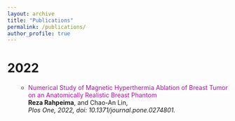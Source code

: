 ```yaml
---
layout: archive
title: "Publications"
permalink: /publications/
author_profile: true
---
```

<h1 class="year">2022</h1>

<ul style="list-style-type:circle;">       
        
<ul>
    <li><a href="https://journals.plos.org/plosone/article?id=10.1371/journal.pone.0274801" style="color: #B509AC; text-decoration:none;" target="\_blank">Numerical Study of Magnetic Hyperthermia Ablation of Breast Tumor on an Anatomically Realistic Breast Phantom </a>
<br><strong>Reza Rahpeima</strong>, and Chao-An Lin,<br><em>Plos One, 2022, doi: 10.1371/journal.pone.0274801.</em></li>
</ul> <br>
<span id="dots"></span><span id="more"> 
 <p align="center">
  <img width="447" height="390" src="https://user-images.githubusercontent.com/117890455/201510899-8b91c432-c60c-4569-9f97-f878e617ee70.png">
</p>

<style>
#more {display: none;}
</style>

<p><b>Abstract:</b> Magnetic fluid hyperthermia (MFH) is a novel reliable technique with excellent potential for thermal therapies and treating breast tumours. This method involves injecting a magnetic nanofluid into the tumour and applying an external AC magnetic field to induce heat in the magnetic nanoparticles (MNPs) and raise the tumour temperature to ablation temperature ranges. Because of the complexity of considering and coupling all different physics involves in this phenomenon and also due to the intricacy of a thorough FEM numerical study, few FEM-based studies address the entire MFH process as similar to reality as possible. The current study investigates a FEM-based three-dimensional numerical simulation of MFH of breast tumours as a multi-physics problem. An anatomically realistic breast phantom (ARBP) is considered, some magnetic nanofluid is injected inside the tumour, and the diffusion phenomenon is simulated. Then, the amount of heat generated in the MNP-saturated tumour area due to an external AC magnetic field is simulated. In the end, the fraction of tumour tissue necrotized by this temperature rise is evaluated. The study’s results demonstrate that by injecting nanofluid and utilizing seven circular copper windings with each coil carrying 400 A current with a frequency of 400 kHz for generating the external AC magnetic field, the temperature in tumour tissue can be raised to a maximum of about 51.4°C, which leads to necrosis of entire tumour tissue after 30 minutes of electromagnetic field (EMF) exposure. This numerical platform can depict all four various physics involved in the MFH of breast tumours by numerically solving all different equation sets coupled together with high precision. Thus, the proposed model can be utilized by clinicians as a reliable tool for predicting and identifying the approximate amount of temperature rise and the necrotic fraction of breast tumour, which can be very useful to opt for the best MFH therapeutic procedure and conditions based on various patients. In future works, this numerical platform’s results should be compared with experimental in-vivo results to improve and modify this platform in order to be ready for clinical applications.</span></p>
<button onclick="myFunction()" id="myBtn">Read more</button>

<script>
function myFunction() {
  var dots = document.getElementById("dots");
  var moreText = document.getElementById("more");
  var btnText = document.getElementById("myBtn");

  if (dots.style.display === "none") {
    dots.style.display = "inline";
    btnText.innerHTML = "Read more"; 
    moreText.style.display = "none";
  } else {
    dots.style.display = "none";
    btnText.innerHTML = "Read less"; 
    moreText.style.display = "inline";
  }
}
</script>

 
 
<p><i class="fa fa-file" style="color:blue"></i> <a href="https://journals.plos.org/plosone/article?id=10.1371/journal.pone.0274801" style="color: blue; text-decoration:none;" target="\_blank">Plos One</a> | <i class="fas fa-file-pdf" style="color:red"></i> <a href="https://github.com/Rahpeima/required/files/9996687/journal.pone.0274801.1.pdf" style="color: red; text-decoration:none;" target="\_blank">PDF</a>
 
 
<ul>
     <li><a href="https://link.springer.com/article/10.1007/s00366-022-01646-1" style="color: #B509AC; text-decoration:none;" target="\_blank">A Numerical Approach for Optimization of the Working Fluid of a Standing-Wave Thermo-Acoustic Refrigerator </a>
<br><strong>Reza Rahpeima</strong>, and Reza Ebrahimi,<br><em>Engineering with computers, 2022, doi: 10.1007/s00366-022-01646-1.</em></li>
</ul> <br>

 <p align="center">
  <img width="368" height="418" src="https://user-images.githubusercontent.com/117890455/201561208-bcdefc1d-6056-4429-9ae7-4b96c09368d0.png">
</p>

<style>
#more {display: none;}
</style>


 <p><b>Abstract:</b> Magnetic fluid hyperthermia (MFH) is a novel reliable technique with excellent potential for thermal therapies and treating breast tumours. This method involves<span id="dots2">...</span><span id="more2"> injecting a magnetic nanofluid into the tumour and applying an external AC magnetic field to induce heat in the magnetic nanoparticles (MNPs) and raise the tumour temperature to ablation temperature ranges. Because of the complexity of considering and coupling all different physics involves in this phenomenon and also due to the intricacy of a thorough FEM numerical study, few FEM-based studies address the entire MFH process as similar to reality as possible. The current study investigates a FEM-based three-dimensional numerical simulation of MFH of breast tumours as a multi-physics problem. An anatomically realistic breast phantom (ARBP) is considered, some magnetic nanofluid is injected inside the tumour, and the diffusion phenomenon is simulated. Then, the amount of heat generated in the MNP-saturated tumour area due to an external AC magnetic field is simulated. In the end, the fraction of tumour tissue necrotized by this temperature rise is evaluated. The study’s results demonstrate that by injecting nanofluid and utilizing seven circular copper windings with each coil carrying 400 A current with a frequency of 400 kHz for generating the external AC magnetic field, the temperature in tumour tissue can be raised to a maximum of about 51.4°C, which leads to necrosis of entire tumour tissue after 30 minutes of electromagnetic field (EMF) exposure. This numerical platform can depict all four various physics involved in the MFH of breast tumours by numerically solving all different equation sets coupled together with high precision. Thus, the proposed model can be utilized by clinicians as a reliable tool for predicting and identifying the approximate amount of temperature rise and the necrotic fraction of breast tumour, which can be very useful to opt for the best MFH therapeutic procedure and conditions based on various patients. In future works, this numerical platform’s results should be compared with experimental in-vivo results to improve and modify this platform in order to be ready for clinical applications.</span></p>
<button onclick="myFunction2()" id="myBtn2">Read more</button>

 
  <script>
function myFunction2() {
  var dots = document.getElementById("dots2");
  var moreText = document.getElementById("more2");
  var btnText = document.getElementById("myBtn2");

  if (dots2.style.display === "none") {
    dots2.style.display = "inline";
    btnText.innerHTML = "Read more"; 
    moreText.style.display = "none";
  } else {
    dots2.style.display = "none";
    btnText.innerHTML = "Read less"; 
    moreText.style.display = "inline";
  }
}
</script>
 

<p><i class="fa fa-file" style="color:blue"></i> <a href="https://link.springer.com/article/10.1007/s00366-022-01646-1" style="color: blue; text-decoration:none;" target="\_blank">Springer</a> | <i class="fas fa-file-pdf" style="color:red"></i> <a href="https://github.com/Rahpeima/required/files/9998973/s00366-022-01646-1.pdf" style="color: red; text-decoration:none;" target="\_blank">PDF</a>

<h1 class="year">2020</h1>

<ul style="list-style-type:circle;">

 
<ul>
    <li><a href="https://journals.plos.org/plosone/article?id=10.1371/journal.pone.0274801" style="color: #B509AC; text-decoration:none;" target="\_blank">Numerical Study of Magnetic Hyperthermia Ablation of Breast Tumor on an Anatomically Realistic Breast Phantom </a>
<br><strong>Reza Rahpeima</strong>, and Chao-An Lin,<br><em>Plos One, 2022, doi: 10.1371/journal.pone.0274801.</em></li>
</ul> <br>

 <p align="center">
  <img width="671" height="585" src="https://user-images.githubusercontent.com/117890455/201510899-8b91c432-c60c-4569-9f97-f878e617ee70.png">
</p>

<style>
#more {display: none;}
</style>

<p><b>Abstract:</b> Magnetic fluid hyperthermia (MFH) is a novel reliable technique with excellent potential for thermal therapies and treating breast tumours. This method involves<span id="dots">...</span><span id="more"> injecting a magnetic nanofluid into the tumour and applying an external AC magnetic field to induce heat in the magnetic nanoparticles (MNPs) and raise the tumour temperature to ablation temperature ranges. Because of the complexity of considering and coupling all different physics involves in this phenomenon and also due to the intricacy of a thorough FEM numerical study, few FEM-based studies address the entire MFH process as similar to reality as possible. The current study investigates a FEM-based three-dimensional numerical simulation of MFH of breast tumours as a multi-physics problem. An anatomically realistic breast phantom (ARBP) is considered, some magnetic nanofluid is injected inside the tumour, and the diffusion phenomenon is simulated. Then, the amount of heat generated in the MNP-saturated tumour area due to an external AC magnetic field is simulated. In the end, the fraction of tumour tissue necrotized by this temperature rise is evaluated. The study’s results demonstrate that by injecting nanofluid and utilizing seven circular copper windings with each coil carrying 400 A current with a frequency of 400 kHz for generating the external AC magnetic field, the temperature in tumour tissue can be raised to a maximum of about 51.4°C, which leads to necrosis of entire tumour tissue after 30 minutes of electromagnetic field (EMF) exposure. This numerical platform can depict all four various physics involved in the MFH of breast tumours by numerically solving all different equation sets coupled together with high precision. Thus, the proposed model can be utilized by clinicians as a reliable tool for predicting and identifying the approximate amount of temperature rise and the necrotic fraction of breast tumour, which can be very useful to opt for the best MFH therapeutic procedure and conditions based on various patients. In future works, this numerical platform’s results should be compared with experimental in-vivo results to improve and modify this platform in order to be ready for clinical applications.</span></p>
<button onclick="myFunction()" id="myBtn">Read more</button>

<script>
function myFunction() {
  var dots = document.getElementById("dots");
  var moreText = document.getElementById("more");
  var btnText = document.getElementById("myBtn");

  if (dots.style.display === "none") {
    dots.style.display = "inline";
    btnText.innerHTML = "Read more"; 
    moreText.style.display = "none";
  } else {
    dots.style.display = "none";
    btnText.innerHTML = "Read less"; 
    moreText.style.display = "inline";
  }
}
</script>

 
 
<p><i class="fa fa-file" style="color:blue"></i> <a href="https://journals.plos.org/plosone/article?id=10.1371/journal.pone.0274801" style="color: blue; text-decoration:none;" target="\_blank">Elsevier</a> | <i class="fas fa-file-pdf" style="color:red"></i> <a href="https://github.com/Rahpeima/required/files/9996687/journal.pone.0274801.1.pdf" style="color: red; text-decoration:none;" target="\_blank">PDF</a>
